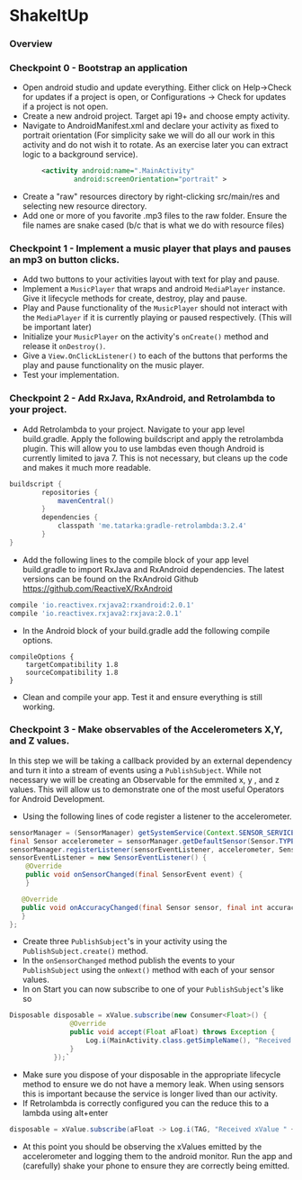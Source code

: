 # ShakeItUp

### Overview

### Checkpoint 0 - Bootstrap an application

- Open android studio and update everything. Either click on Help->Check for updates if a project is open, or Configurations -> Check for updates if a project is not open.  
- Create a new android project. Target api 19+ and choose empty activity.  
- Navigate to AndroidManifest.xml and declare your activity as fixed to portrait orientation (For simplicity sake we will do all our work in this activity and do not wish it to rotate. As an exercise later you can extract logic to a background service).  
```xml
        <activity android:name=".MainActivity"
                android:screenOrientation="portrait" >
```
- Create a "raw" resources directory by right-clicking src/main/res and selecting new resource directory.  
- Add one or more of you favorite .mp3 files to the raw folder. Ensure the file names are snake cased (b/c that is what we do with resource files)

### Checkpoint 1 - Implement a music player that plays and pauses an mp3 on button clicks.

- Add two buttons to your activities layout with text for play and pause.
- Implement a `MusicPlayer` that wraps and android `MediaPlayer` instance. Give it lifecycle methods for create, destroy, play and pause.
- Play and Pause functionality of the `MusicPlayer` should not interact with the `MediaPlayer` if it is currently playing or paused respectively. (This will be important later)
- Initialize your `MusicPlayer` on the activity's `onCreate()` method and release it `onDestroy()`.
- Give a `View.OnClickListener()` to each of the buttons that performs the play and pause functionality on the music player.
- Test your implementation.

### Checkpoint 2 - Add RxJava, RxAndroid, and Retrolambda to your project.

- Add Retrolambda to your project. Navigate to your app level build.gradle. Apply the following buildscript and apply the retrolambda plugin. This will allow you to use lambdas even though Android is currently limited to java 7. This is not necessary, but cleans up the code and makes it much more readable.
```groovy
buildscript {
        repositories {
            mavenCentral()
        }
        dependencies {
            classpath 'me.tatarka:gradle-retrolambda:3.2.4'
        }
}
``` 
- Add the following lines to the compile block of your app level build.gradle to import RxJava and RxAndroid dependencies. The latest versions can be found on the RxAndroid Github https://github.com/ReactiveX/RxAndroid
```groovy
compile 'io.reactivex.rxjava2:rxandroid:2.0.1'
compile 'io.reactivex.rxjava2:rxjava:2.0.1'
```
- In the Android block of your build.gradle add the following compile options. 
```
compileOptions {
    targetCompatibility 1.8
    sourceCompatibility 1.8
}
```
- Clean and compile your app. Test it and ensure everything is still working.

### Checkpoint 3 - Make observables of the Accelerometers X,Y, and Z values.

In this step we will be taking a callback provided by an external dependency and turn it into a stream of events using a `PublishSubject`. While not necessary we will be creating an Observable for the emmited x, y , and z values. This will allow us to demonstrate one of the most useful Operators for Android Development. 

- Using the following lines of code register a listener to the accelerometer.
```java
sensorManager = (SensorManager) getSystemService(Context.SENSOR_SERVICE);
final Sensor accelerometer = sensorManager.getDefaultSensor(Sensor.TYPE_ACCELEROMETER);
sensorManager.registerListener(sensorEventListener, accelerometer, SensorManager.SENSOR_DELAY_NORMAL);
sensorEventListener = new SensorEventListener() {
    @Override
    public void onSensorChanged(final SensorEvent event) {
    }

   @Override
   public void onAccuracyChanged(final Sensor sensor, final int accuracy) {
   }
};
```
- Create three `PublishSubject`'s in your activity using the `PublishSubject.create()` method.
- In the `onSensorChanged` method publish the events to your `PublishSubject` using the `onNext()` method with each of your sensor values.
- In on Start you can now subscribe to one of your `PublishSubject`'s like so
```java       
Disposable disposable = xValue.subscribe(new Consumer<Float>() {
               @Override
               public void accept(Float aFloat) throws Exception {
                   Log.i(MainActivity.class.getSimpleName(), "Received xValue " + aFloat);
               }
           });`
```
- Make sure you dispose of your disposable in the appropriate lifecycle method to ensure we do not have a memory leak. When using sensors this is important because the service is longer lived than our activity.
- If Retrolambda is correctly configured you can the reduce this to a lambda using alt+enter
```java 
disposable = xValue.subscribe(aFloat -> Log.i(TAG, "Received xValue " + aFloat));
```
- At this point you should be observing the xValues emitted by the accelerometer and logging them to the android monitor. Run the app and (carefully) shake your phone to ensure they are correctly being emitted. 